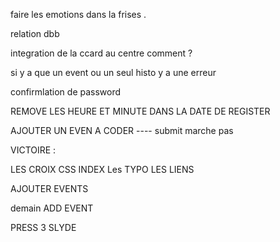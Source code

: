 faire les emotions dans la frises .

relation dbb

integration de la ccard au centre comment ?

si y a que un event ou un seul histo y a une erreur

confirmlation de password




REMOVE LES HEURE ET MINUTE DANS LA DATE DE REGISTER

AJOUTER UN EVEN A CODER  ---- submit marche pas 





VICTOIRE :

LES CROIX 
CSS INDEX
Les TYPO
LES LIENS 

AJOUTER EVENTS


demain
ADD EVENT


PRESS 3 SLYDE 
